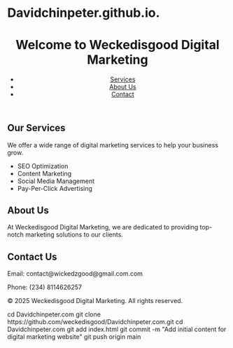 # Davidchinpeter.github.io.<!DOCTYPE html>
<html lang="en">
<head>
    <meta charset="UTF-8">
    <meta name="viewport" content="width=device-width, initial-scale=1.0">
    <title>Weckedisgood Digital Marketing</title>
    <link rel="stylesheet" href="styles.css">
</head>
<body>
    <header>
        <h1>Welcome to Weckedisgood Digital Marketing</h1>
        <nav>
            <ul>
                <li><a href="#services">Services</a></li>
                <li><a href="#about">About Us</a></li>
                <li><a href="#contact">Contact</a></li>
            </ul>
        </nav>
    </header>
    <section id="services">
        <h2>Our Services</h2>
        <p>We offer a wide range of digital marketing services to help your business grow.</p>
        <ul>
            <li>SEO Optimization</li>
            <li>Content Marketing</li>
            <li>Social Media Management</li>
            <li>Pay-Per-Click Advertising</li>
        </ul>
    </section>
    <section id="about">
        <h2>About Us</h2>
        <p>At Weckedisgood Digital Marketing, we are dedicated to providing top-notch marketing solutions to our clients.</p>
    </section>
    <section id="contact">
        <h2>Contact Us</h2>
        <p>Email: contact@wickedzgood@gmail.com.com</p>
        <p>Phone: (234) 8114626257</p>
    </section>
    <footer>
        <p>&copy; 2025 Weckedisgood Digital Marketing. All rights reserved.</p>
    </footer>
</body>
</html>cd Davidchinpeter.com
<!DOCTYPE html>git clone https://github.com/weckedisgood/Davidchinpeter.com.git
cd Davidchinpeter.com
git add index.html
git commit -m "Add initial content for digital marketing website"
git push origin main
